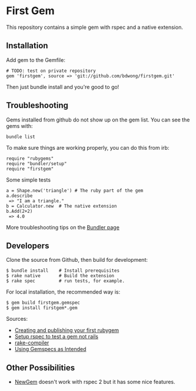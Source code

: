 First Gem
=========

This repository contains a simple gem with rspec and a native extension.

Installation
------------

Add gem to the Gemfile:

    # TODO: test on private repository
    gem 'firstgem', source => 'git://github.com/bdwong/firstgem.git'

Then just bundle install and you're good to go!

Troubleshooting
---------------

Gems installed from github do not show up on the gem list.
You can see the gems with:

    bundle list

To make sure things are working properly, you can do this from irb:

    require "rubygems"
    require "bundler/setup"
    require "firstgem"

Some simple tests

    a = Shape.new('triangle') # The ruby part of the gem
    a.describe
     => "I am a triangle."
    b = Calculator.new  # The native extension
    b.Add(2+2)
     => 4.0


More troubleshooting tips on the [Bundler page](https://github.com/carlhuda/bundler/blob/master/ISSUES.md)

Developers
----------

Clone the source from Github, then build for development:

    $ bundle install    # Install prerequisites
    $ rake native       # Build the extension
    $ rake spec         # run tests, for example.

For local installation, the recommended way is:

    $ gem build firstgem.gemspec
    $ gem install firstgem*.gem

Sources:

 * [Creating and publishing your first rubygem](http://blog.thepete.net/2010/11/creating-and-publishing-your-first-ruby.html)
 * [Setup rspec to test a gem not rails](http://blog.thepete.net/2010/11/creating-and-publishing-your-first-ruby.html)
 * [rake-compiler](https://github.com/luislavena/rake-compiler)
 * [Using Gemspecs as Intended](http://yehudakatz.com/2010/04/02/using-gemspecs-as-intended/)

Other Possibilities
-------------------

 * [NewGem](http://newgem.rubyforge.org/) doesn't work with rspec 2 but it has some nice features.
